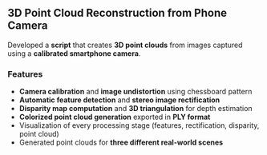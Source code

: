 ## 3D Point Cloud Reconstruction from Phone Camera

Developed a **script** that creates **3D point clouds** from images captured using a **calibrated smartphone camera**.  

### Features
- **Camera calibration** and **image undistortion** using chessboard pattern  
- **Automatic feature detection** and **stereo image rectification**  
- **Disparity map computation** and **3D triangulation** for depth estimation  
- **Colorized point cloud generation** exported in **PLY format**  
- Visualization of every processing stage (features, rectification, disparity, point cloud)  
- Generated point clouds for **three different real-world scenes**

